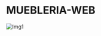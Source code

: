 # MUEBLERIA-WEB

![Img1](https://github.com/NoemiSanchez745/MUEBLERIA-WEB/assets/74671582/57f701c1-d92a-4fbe-be31-1c6512a6ddbc)
